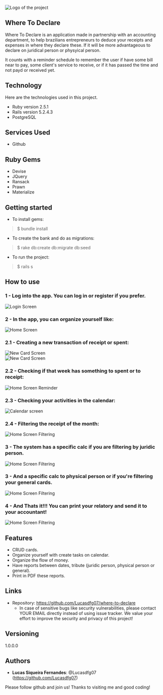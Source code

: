 ![Logo of the project](https://github.com/Lucasdfg07/where-to-declare/blob/master/public/readme_images/logo.png)


## Where To Declare

Where To Declare is an application made in partnership with an accounting department, to help brazilians entrepreneurs to deduce your receipts and expenses in where they declare these. If it will be more advantageous to declare on juridical person or physyical person.

It counts with a reminder schedule to remember the user if have some bill near to pay, some client's service to receive, or if it has passed the time and not payd or received yet.


## Technology 

Here are the technologies used in this project.

* Ruby version  2.5.1
* Rails version 5.2.4.3
* PostgreSQL

## Services Used

* Github

## Ruby Gems
* Devise
* JQuery
* Ransack
* Prawn
* Materialize


## Getting started

* To install gems:
>    $ bundle install

* To create the bank and do as migrations:
>    $ rake db:create db:migrate db:seed

* To run the project:
>    $ rails s


## How to use
### 1 - Log into the app. You can log in or register if you prefer.
![Login Screen](https://github.com/Lucasdfg07/where-to-declare/blob/master/public/readme_images/login_screen.png)

### 2 - In the app, you can organize yourself like:
![Home Screen](https://github.com/Lucasdfg07/where-to-declare/blob/master/public/readme_images/initial_page.png)  

### 2.1 - Creating a new transaction of receipt or spent:
![New Card Screen](https://github.com/Lucasdfg07/where-to-declare/blob/master/public/readme_images/new_card.png)  
![New Card Screen](https://github.com/Lucasdfg07/where-to-declare/blob/master/public/readme_images/new_card_2.png)  

### 2.2 - Checking if that week has something to spent or to receipt:
![Home Screen Reminder](https://github.com/Lucasdfg07/where-to-declare/blob/master/public/readme_images/initial_page_screen.png)  

### 2.3 - Checking your activities in the calendar:
![Calendar screen](https://github.com/Lucasdfg07/where-to-declare/blob/master/public/readme_images/calendar.png)  

### 2.4 - Filtering the receipt of the month:
![Home Screen Filtering](https://github.com/Lucasdfg07/where-to-declare/blob/master/public/readme_images/tributes_opened.png) 

### 3 - The system has a specific calc if you are filtering by juridic person.
![Home Screen Filtering](https://github.com/Lucasdfg07/where-to-declare/blob/master/public/readme_images/juridic_person_relatory.png) 

### 3 - And a specific calc to physical person or if you're filtering your general cards.
![Home Screen Filtering](https://github.com/Lucasdfg07/where-to-declare/blob/master/public/readme_images/general_list_relatory.png) 

### 4 - And Thats it!!! You can print your relatory and send it to your accountant!
![Home Screen Filtering](https://github.com/Lucasdfg07/where-to-declare/blob/master/public/readme_images/pdf_screen.png) 


## Features
  - CRUD cards.
  - Organize yourself with create tasks on calendar.
  - Organize the flow of money.
  - Have reports between dates, tribute (juridic person, physical person or general).
  - Print in PDF these reports.


## Links
  - Repository: https://github.com/Lucasdfg07/where-to-declare
    - In case of sensitive bugs like security vulnerabilities, please contact
      YOUR EMAIL directly instead of using issue tracker. We value your effort
      to improve the security and privacy of this project!

  ## Versioning

  1.0.0.0


  ## Authors
  
  * **Lucas Siqueira Fernandes**: @Lucasdfg07 (https://github.com/Lucasdfg07)

  Please follow github and join us!
  Thanks to visiting me and good coding!

